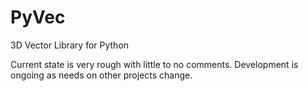 # PyVec
3D Vector Library for Python

Current state is very rough with little to no comments. Development is ongoing as needs on other projects change.
